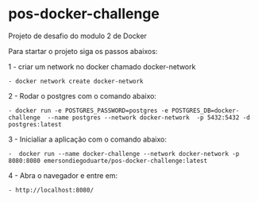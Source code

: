 # pos-docker-challenge

Projeto de desafio do modulo 2 de Docker

Para startar o projeto siga os passos abaixos:

1 - criar um network no docker chamado docker-network
    
    - docker network create docker-network
2 - Rodar o postgres com o comando abaixo:

    - docker run -e POSTGRES_PASSWORD=postgres -e POSTGRES_DB=docker-challenge  --name postgres --network docker-network  -p 5432:5432 -d  postgres:latest

3 - Inicialiar a aplicação com o comando abaixo:

    -  docker run --name docker-challenge --network docker-network -p 8080:8080 emersondiegoduarte/pos-docker-challenge:latest 

4 - Abra o navegador e entre em:

    - http://localhost:8080/

 

